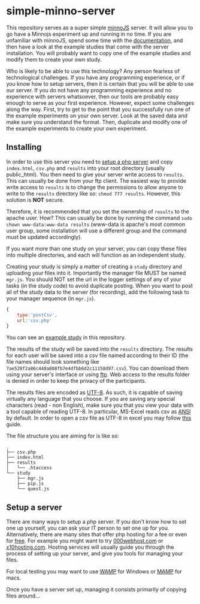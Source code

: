 # simple-minno-server

This repository serves as a super simple [minnoJS](https://minnojs.github.io/minno-quest/) server.
It will allow you to go have a Minnojs experiment up and running in no time. If you are unfamiliar with minnoJS, spend some time with the [documentation](https://minnojs.github.io/), and then have a look at the example studies that come with the server installation. You will probably want to copy one of the example studies and modify them to create your own study.

Who is likely to be able to use this technology? Any person fearless of technological challenges. If you have any programming experience, or if you know how to setup servers, then it is certain that you will be able to use our server. If you do not have any programming experience and no experience with servers whatsoever, then our tools are probably easy enough to serve as your first experience. However, expect some challenges along the way. First, try to get to the point that you successfully run one of the example experiments on your own server. Look at the saved data and make sure you understand the format. Then, duplicate and modify one of the example experiments to create your own experiment. 

## Installing
In order to use this server you need to [setup a php server](#setup-a-server) and copy `index.html`, `csv.php` and `results` into your root directory (usually public_html).
You then need to give your server write access to `results`.
This can usually be done from your ftp client.
The easiest way to provide write access to `results` is to change the permissions to allow anyone to write to the `results` directory like so: `chmod 777 results`.
However, this solution is **NOT** secure.

Therefore, it is recommended that you set the ownership of `results` to the apache user. 
How? This can usually be done by running the command `sudo chown www-data:www-data results` 
(www-data is apache's most common user group, some installation will use a different group and the command must be updated accordingly).

If you want more than one study on your server, you can copy these files into multiple directories, and each will function as an independent study.

Creating your study is simply a matter of creating a `study` directory and uploading your files into it.
Importantly the manager file MUST be named `mgr.js`. 
You should NOT set the url in the logger settings of any of your tasks (in the study code) to avoid duplicate posting.
When you want to post all of the study data to the server (for recording), add the following task to your manager sequence (in `mgr.js`).

```javascript
{
    type:'postCsv',
    url:'csv.php'
}
```

You can see an [example study](study) in this repository.

The results of the study will be saved into the `results` directory.
The results for each user will be saved into a csv file named according to their ID (the file names should look something like `7ae528f2a86c448a888fb7e4dfbb6d2c11158d97.csv`).
You can download them using your server's interface or using [ftp](https://en.wikipedia.org/wiki/File_Transfer_Protocol).
Web access to the results folder is denied in order to keep the privacy of the participants.

The results files are encoded as [UTF-8](https://en.wikipedia.org/wiki/UTF-8).
As such, it is capable of saving virtually any language that you choose.
If you are saving any special characters (read - non English), make sure you that you view your data with a tool capable of reading UTF-8.
In particular, MS-Excel reads csv as [ANSI](https://en.wikipedia.org/wiki/Windows-1252) by default.
In order to open a csv file as UTF-8 in excel you may follow [this](https://www.itg.ias.edu/content/how-import-csv-file-uses-utf-8-character-encoding-0) guide.

The file structure you are aiming for is like so:

```
.
├── csv.php
├── index.html
├── results
│   └── .htaccess
└── study
    ├── mgr.js
    ├── pip.js
    └── quest.js
```

## Setup a server
There are many ways to setup a php server.
If you don't know how to set one up yourself, you can ask your IT person to set one up for you.
Alternatively, there are many sites that offer php hosting for a fee or even for [free](https://www.google.co.il/search?q=free+php+hosting).
For example you might want to try [000webhost.com](https://000webhost.com) or [x10hosting.com](https://x10hosting.com).
Hosting services will usually guide you through the process of setting up your server, and give you tools for managing your files.

For local testing you may want to use [WAMP](https://www.wampserver.com) for Windows or [MAMP](https://www.mamp.info) for macs.

Once you have a server set up, managing it consists primarily of copying files around...
